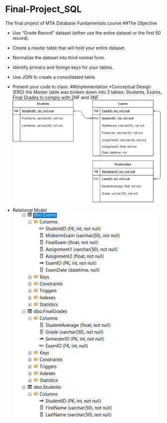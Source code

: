 # Final-Project_SQL
The final project of MTA Database Fundamentals course
##The Objective
*	Use “Grade Record” dataset (either use the entire dataset or the first 50 record).
*	Create a master table that will hold your entire dataset.
*	Normalize the dataset into third normal form.
*	Identify primary and foreign keys for your tables.
*	Use JOIN to create a consolidated table.
*	Present your code to class.
##Implementation
*Conceptual Design (ERD)
the Master table was broken down into 3 tables: Students, Exams, Final Grades to comply with 2NF and 3NF
![](ERD.png)

* Relational Model
![](relational.png)

